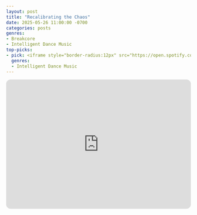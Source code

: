 ```yaml
---
layout: post
title: "Recalibrating the Chaos"
date: 2025-05-26 11:00:00 -0700
categories: posts
genres:
- Breakcore
- Intelligent Dance Music
top-picks:
- pick: <iframe style="border-radius:12px" src="https://open.spotify.com/embed/album/2MmpiYrnRgA15OzGNKcilT?utm_source=generator" width="100%" height="352" frameBorder="0" allowfullscreen="" allow="autoplay; clipboard-write; encrypted-media; fullscreen; picture-in-picture" loading="lazy"></iframe>
  genres:
  - Intelligent Dance Music
---
```

<iframe style="border-radius:12px" src="https://open.spotify.com/embed/playlist/1HU2mbvXuTtGwXUZsBMuJ6?utm_source=generator" width="100%" height="352" frameBorder="0" allowfullscreen="" allow="autoplay; clipboard-write; encrypted-media; fullscreen; picture-in-picture" loading="lazy"></iframe>